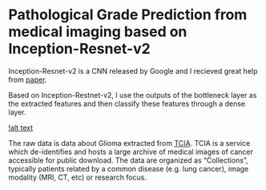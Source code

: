 # Pathological Grade Prediction from medical imaging based on Inception-Resnet-v2

Inception-Resnet-v2 is a CNN released by Google and I recieved great help from [paper](https://arxiv.org/pdf/1602.07261v1.pdf).

Based on Inception-Restnet-v2, I use the outputs of the bottleneck layer as the extracted features and then classify these features through a dense layer.

[!alt text](incresnetv2.png "Inception-Resnet-v2")

The raw data is data about Glioma extracted from [TCIA](https://www.cancerimagingarchive.net/). TCIA is a service which de-identifies and hosts a large archive of medical images of cancer accessible for public download. The data are organized as “Collections”, typically patients related by a common disease (e.g. lung cancer), image modality (MRI, CT, etc) or research focus.
